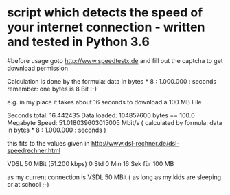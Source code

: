 # script which detects the speed of your internet connection -  written and tested in Python 3.6

#before usage goto http://www.speedtestx.de and fill out the captcha to get download permission

Calculation is done by the formula: 
data in bytes * 8  : 1.000.000 : seconds    
remember:  one bytes is 8 Bit   :-)   

e.g. in my place it takes about 16 seconds to download a 100 MB File

Seconds total: 16.442435
Data loaded:  104857600 bytes  == 100.0 Megabyte 
Speed: 51.018039603015005 Mbit/s  (  calculated by formula:  data in bytes * 8  : 1.000.000 : seconds )

this fits to  the values given in
http://www.dsl-rechner.de/dsl-speedrechner.html

VDSL 50 MBit	(51.200 kbps)	0 Std	0 Min	16 Sek	für 100 MB

as my current connection is VSDL 50 MBit  ( as long as my kids are sleeping or at school ;-)
